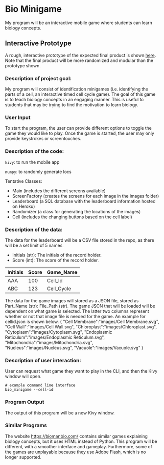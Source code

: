 # Bio Minigame
My program will be an interactive mobile game where students can learn biology concepts.

## Interactive Prototype
A rough, interactive prototype of the expected final product is shown [here](https://www.figma.com/proto/7XvpD9wcgbdx1VMqmJGULq/Cell-Memorization?node-id=0%3A3&frame-preset-name=Desktop&scaling=scale-down). Note that the final product will be more randomized and modular than the prototype shown.

### Description of project goal:
My program will consist of identification minigames (i.e. identifying the parts of a cell, an interactive timed cell cycle game). The goal of this game is to teach biology concepts in an engaging manner. This is useful to students that may be trying to find the motivation to learn biology.

### User Input
To start the program, the user can provide different options to toggle the game they would like to play. Once the game is started, the user may only provide keystrokes or screentouches.

### Description of the code:
`kivy`: to run the mobile app

`numpy`: to randomly generate locs

Tentative Classes:
- Main (includes the different screens available)
- ScreenFactory (creates the screens for each image in the images folder)
- Leaderboard (a SQL database with the leaderboard information hosted on Heroku)
- Randomizer (a class for generating the locations of the images)
- Cell (includes the changing buttons based on the cell label)

### Description of the data:
The data for the leaderboard will be a CSV file stored in the repo, as there will be a set limit of 5 names.
- Initials (str): The initials of the record holder.
- Score (int): The score of the record holder.

| Initials | Score | Game_Name |
|----------|-------|-----------|
| AAA      | 100   | Cell_Id   |
| ABC      | 123   | Cell_Cycle|

The data for the game images will stored as a JSON file, stored as Part_Name (str): File_Path (str). The game JSON that will be loaded will be dependent on what game is selected. The latter two columns represent whether or not that image file is needed for the game. An example for cellid.json is shown below.
{
   "Cell Membrane":"images/Cell Membrane.svg",
   "Cell Wall":"images/Cell Wall.svg",
   "Chloroplast":"images/Chloroplast.svg",
   "Cytoplasm":"images/Cytoplasm.svg",
   "Endoplasmic Reticulum":"images/Endoplasmic Reticulum.svg",
   "Mitochondria":"images/Mitochondria.svg",
   "Nucleus":"images/Nucleus.svg",
   "Vacuole":"images/Vacuole.svg"
}

### Description of user interaction:
User can request what game they want to play in the CLI, and then the Kivy window will open.
```
# example command line interface
bio_minigame --cell-id
```

### Program Output
The output of this program will be a new Kivy window.

### Similar Programs
The website https://biomanbio.com/ contains similar games explaining biology concepts, but it uses HTML instead of Python. This program will be different, with a smoother interface and gameplay. Furthermore, some of the games are unplayable because they use Adobe Flash, which is no longer supported.
